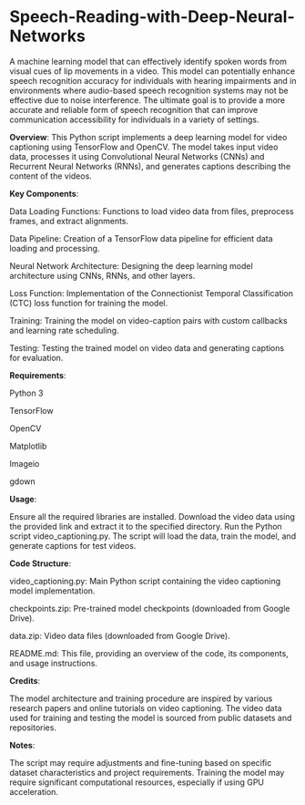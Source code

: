 # Speech-Reading-with-Deep-Neural-Networks
A machine learning model that can effectively identify spoken words from visual cues of lip movements in a video. This model can potentially enhance speech recognition accuracy for individuals with hearing impairments and in environments where audio-based speech recognition systems may not be effective due to noise interference. The ultimate goal is to provide a more accurate and reliable form of speech recognition that can improve communication accessibility for individuals in a variety of settings.

**Overview**:
This Python script implements a deep learning model for video captioning using TensorFlow and OpenCV. The model takes input video data, processes it using Convolutional Neural Networks (CNNs) and Recurrent Neural Networks (RNNs), and generates captions describing the content of the videos.

**Key Components**:

Data Loading Functions: Functions to load video data from files, preprocess frames, and extract alignments.

Data Pipeline: Creation of a TensorFlow data pipeline for efficient data loading and processing.

Neural Network Architecture: Designing the deep learning model architecture using CNNs, RNNs, and other layers.

Loss Function: Implementation of the Connectionist Temporal Classification (CTC) loss function for training the model.

Training: Training the model on video-caption pairs with custom callbacks and learning rate scheduling.

Testing: Testing the trained model on video data and generating captions for evaluation.

**Requirements**:

Python 3

TensorFlow

OpenCV

Matplotlib

Imageio

gdown

**Usage**:

Ensure all the required libraries are installed.
Download the video data using the provided link and extract it to the specified directory.
Run the Python script video_captioning.py.
The script will load the data, train the model, and generate captions for test videos.

**Code Structure**:

video_captioning.py: Main Python script containing the video captioning model implementation.

checkpoints.zip: Pre-trained model checkpoints (downloaded from Google Drive).

data.zip: Video data files (downloaded from Google Drive).

README.md: This file, providing an overview of the code, its components, and usage instructions.

**Credits**:

The model architecture and training procedure are inspired by various research papers and online tutorials on video captioning.
The video data used for training and testing the model is sourced from public datasets and repositories.

**Notes**:

The script may require adjustments and fine-tuning based on specific dataset characteristics and project requirements.
Training the model may require significant computational resources, especially if using GPU acceleration.

